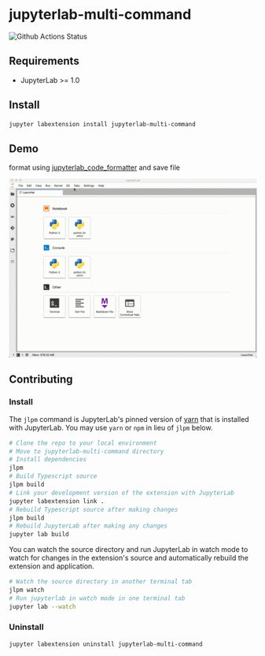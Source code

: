 # jupyterlab-multi-command

![Github Actions Status](https://github.com/philopon/jupyterlab-multi-command/workflows/Build/badge.svg)

## Requirements

* JupyterLab >= 1.0

## Install

```bash
jupyter labextension install jupyterlab-multi-command
```

## Demo

format using [jupyterlab_code_formatter](https://github.com/ryantam626/jupyterlab_code_formatter) and save file

![demo](img/demo.gif)

## Contributing

### Install

The `jlpm` command is JupyterLab's pinned version of
[yarn](https://yarnpkg.com/) that is installed with JupyterLab. You may use
`yarn` or `npm` in lieu of `jlpm` below.

```bash
# Clone the repo to your local environment
# Move to jupyterlab-multi-command directory
# Install dependencies
jlpm
# Build Typescript source
jlpm build
# Link your development version of the extension with JupyterLab
jupyter labextension link .
# Rebuild Typescript source after making changes
jlpm build
# Rebuild JupyterLab after making any changes
jupyter lab build
```

You can watch the source directory and run JupyterLab in watch mode to watch for changes in the extension's source and automatically rebuild the extension and application.

```bash
# Watch the source directory in another terminal tab
jlpm watch
# Run jupyterlab in watch mode in one terminal tab
jupyter lab --watch
```

### Uninstall

```bash
jupyter labextension uninstall jupyterlab-multi-command
```

